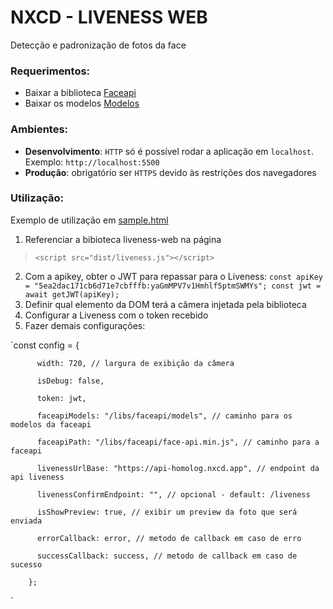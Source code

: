 # NXCD - LIVENESS WEB

Detecção e padronização de fotos da face

### Requerimentos:

- Baixar a biblioteca [Faceapi](https://justadudewhohacks.github.io/face-api.js/docs/index.html)
- Baixar os modelos [Modelos](https://justadudewhohacks.github.io/face-api.js/docs/index.html#models)


### Ambientes:
- **Desenvolvimento**: `HTTP` só é possível rodar a aplicação em `localhost`. Exemplo: `http://localhost:5500`
- **Produção**: obrigatório ser `HTTPS` devido às restrições dos navegadores

### Utilização:
Exemplo de utilização em [sample.html](https://github.com/nextcodebr/liveness-sdk-web-sample/blob/master/sample.html)
1. Referenciar a bibioteca liveness-web na página

> `<script src="dist/liveness.js"></script>`

2. Com a apikey, obter o JWT para repassar para o Liveness:
`const apiKey = "5ea2dac171cb6d71e7cbfffb:yaGmMPV7v1Hmhlf5ptmSWMYs";
        const jwt = await getJWT(apiKey);`
3. Definir qual elemento da DOM terá a câmera injetada pela biblioteca 
4. Configurar a Liveness com o token recebido
5. Fazer demais configurações:

`const config = {

          width: 720, // largura de exibição da câmera

          isDebug: false,

          token: jwt,

          faceapiModels: "/libs/faceapi/models", // caminho para os modelos da faceapi

          faceapiPath: "/libs/faceapi/face-api.min.js", // caminho para a faceapi

          livenessUrlBase: "https://api-homolog.nxcd.app", // endpoint da api liveness

          livenessConfirmEndpoint: "", // opcional - default: /liveness

          isShowPreview: true, // exibir um preview da foto que será enviada

          errorCallback: error, // metodo de callback em caso de erro

          successCallback: success, // metodo de callback em caso de sucesso

        };
`